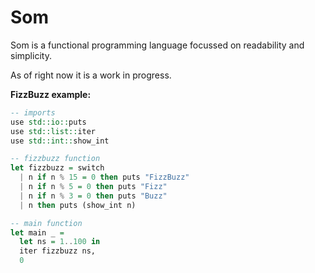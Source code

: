 # Som

Som is a functional programming language focussed on readability and simplicity.

As of right now it is a work in progress.

**FizzBuzz example:**

```haskell
-- imports
use std::io::puts
use std::list::iter
use std::int::show_int

-- fizzbuzz function
let fizzbuzz = switch
  | n if n % 15 = 0 then puts "FizzBuzz"
  | n if n % 5 = 0 then puts "Fizz"
  | n if n % 3 = 0 then puts "Buzz"
  | n then puts (show_int n)

-- main function
let main _ =
  let ns = 1..100 in
  iter fizzbuzz ns,
  0
```
